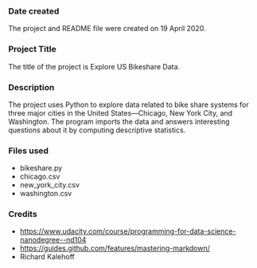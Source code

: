 ### Date created
The project and README file were created on 19 April 2020.

### Project Title
The title of the project is Explore US Bikeshare Data.

### Description
The project uses Python to explore data related to bike share systems for three major cities in the United States—Chicago, New York City, and Washington.
The program imports the data and answers interesting questions about it by computing descriptive statistics.

### Files used
* bikeshare.py
* chicago.csv
* new_york_city.csv
* washington.csv

### Credits
* https://www.udacity.com/course/programming-for-data-science-nanodegree--nd104
* https://guides.github.com/features/mastering-markdown/
* Richard Kalehoff
